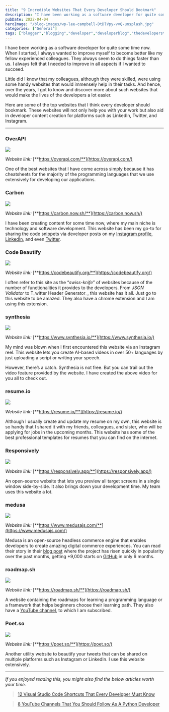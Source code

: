 ```yaml
---
title: "9 Incredible Websites That Every Developer Should Bookmark"
description: "I have been working as a software developer for quite some time now. When I started, I always wanted to improve myself to become better like my fellow experienced colleagues. They always seem to do things faster than us. I always felt that I needed to improve in all aspects if I wanted to succeed. [&hellip;]"
pubDate: 2022-04-04
heroImage: "/blog-images/wp-lee-campbell-DtDlVpy-vvQ-unsplash.jpg"
categories: ["General"]
tags: ["blogger","blogging","developer","developerblog","thedeveloperstory"]
---
```


I have been working as a software developer for quite some time now. When I started, I always wanted to improve myself to become better like my fellow experienced colleagues. They always seem to do things faster than us. I always felt that I needed to improve in all aspects if I wanted to succeed.

Little did I know that my colleagues, although they were skilled, were using some handy websites that would immensely help in their tasks. And hence, over the years, I got to know and discover more about such websites that would make the lives of the developers a lot easier.

Here are some of the top websites that I think every developer should bookmark. These websites will not only help you with your work but also aid in developer content creation for platforms such as LinkedIn, Twitter, and Instagram.

* * *

### OverAPI

![](https://thedeveloperstory.com/wp-content/uploads/2022/04/openAPI-1024x632.png)

_Website link:_ [**https://overapi.com/**](https://overapi.com/)

One of the best websites that I have come across simply because it has cheatsheets for the majority of the programming languages that we use extensively for developing our applications.

### Carbon

![](https://thedeveloperstory.com/wp-content/uploads/2022/04/carbon-1024x673.png)

_Website link:_ [**https://carbon.now.sh/**](https://carbon.now.sh/)

I have been creating content for some time now, where my main niche is technology and software development. This website has been my go-to for sharing the code snippets via developer posts on my [Instagram profile](https://www.instagram.com/thedeveloperstory/), [LinkedIn](https://www.linkedin.com/in/viveknaskar/), and even [Twitter](https://twitter.com/vivek_naskar).

### Code Beautify

![](https://thedeveloperstory.com/wp-content/uploads/2022/04/code-beautify-1024x510.png)

_Website link:_ [**https://codebeautify.org/**](https://codebeautify.org/)

I often refer to this site as the “_swiss-knife_” of websites because of the number of functionalities it provides to the developers. From _JSON Validator_ to T_witter Header Generator_, this website has it all. Just go to this website to be amazed. They also have a chrome extension and I am using this extension.

### synthesia

![](https://thedeveloperstory.com/wp-content/uploads/2022/04/synthesia-1024x580.png)

_Website link:_ [**https://www.synthesia.io/**](https://www.synthesia.io/)

My mind was blown when I first encountered this website via an Instagram reel. This website lets you create AI-based videos in over 50+ languages by just uploading a script or writing your speech.

However, there’s a catch. Synthesia is not free. But you can trail out the video feature provided by the website. I have created the above video for you all to check out.

### resume.io

![](https://thedeveloperstory.com/wp-content/uploads/2022/04/resume.io_-1024x729.png)

_Website link:_ [**https://resume.io/**](https://resume.io/)

Although I usually create and update my resume on my own, this website is so handy that I shared it with my friends, colleagues, and sister, who will be applying for jobs in the upcoming months. This website has some of the best professional templates for resumes that you can find on the internet.

### Responsively

![](https://thedeveloperstory.com/wp-content/uploads/2022/04/responsively-1024x510.png)

_Website link:_ [**https://responsively.app/**](https://responsively.app/)

An open-source website that lets you preview all target screens in a single window side-by-side. It also brings down your development time. My team uses this website a lot.

### medusa

![](https://thedeveloperstory.com/wp-content/uploads/2022/04/medusa-1024x504.png)

_Website link:_ [**https://www.medusajs.com/**](https://www.medusajs.com/)

Medusa is an open-source headless commerce engine that enables developers to create amazing digital commerce experiences. You can read their story in their [blog post](https://www.medusajs.com/post/the-story-behind-creating-medusa) where the project has risen quickly in popularity over the past months, getting +9,000 starts on [GitHub](https://github.com/medusajs/medusa) in only 6 months.

### roadmap.sh

![](https://thedeveloperstory.com/wp-content/uploads/2022/04/roadmap-1024x749.png)

_Website link:_ [**https://roadmap.sh/**](https://roadmap.sh/)

A website containing the roadmaps for learning a programming language or a framework that helps beginners choose their learning path. They also have a [YouTube channel](https://www.youtube.com/theroadmap), to which I am subscribed.

### Poet.so

![](https://thedeveloperstory.com/wp-content/uploads/2022/04/poet-so-1024x507.png)

_Website link:_ [**https://poet.so/**](https://poet.so/)

Another utility website to beautify your tweets that can be shared on multiple platforms such as Instagram or LinkedIn. I use this website extensively.

* * *

_If you enjoyed reading this, you might also find the below articles worth your time._

> [12 Visual Studio Code Shortcuts That Every Developer Must Know](https://thedeveloperstory.com/2022/03/14/12-visual-studio-code-shortcuts-that-every-developer-must-know/)

> [8 YouTube Channels That You Should Follow As A Python Developer](https://thedeveloperstory.com/2022/01/10/8-youtube-channels-that-you-should-follow-as-a-python-developer/)